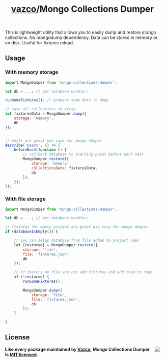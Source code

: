 <h1 align="center">
    <a href="https://github.com/vazco">vazco</a>/Mongo Collections Dumper
</h1>

&nbsp;

This is lightweight utility that allows you to easily dump and restore mongo collections. No mongodump dependency. Data can be stored in memory or on disk. Useful for fixtures reload.

## Usage
### With memory storage
```javascript
import MongoDumper from 'mongo-collections-dumper';

let db = ...; // get database handler;

runSomeFixtures(); // prepare some data to dump

// save all collections in array
let fixturesData = MongoDumper.dump({
    storage: 'memory',
    db
});


// tests are great use case for mongo dumper
describe('Users', () => {
    beforeEach(function () {
        // rollback database to starting point before each test
        MongoDumper.restore({
            storage: 'memory',
            collectionsData: fixturesData,
            db
        });
    });
});

```

### With file storage
```javascript
import MongoDumper from 'mongo-collections-dumper';

let db = ...; // get database handler;

// fixtures for empty project are great use case for mongo dumper
if (databaseIsEmpty()) {

    // you can setup database from file added to project repo
    let {restored} = MongoDumper.restore({
        storage: 'file',
        file: 'fixtures.json',
        db
    });

    // if there's no file you can add fixtures and add them to repo
    if (!restored) {
        runSomeFixtures();

        MongoDumper.dump({
            storage: 'file',
            file: 'fixtures.json',
            db
        });        
    }

}
```

## License

<img src="https://vazco.eu/banner.png" align="right">

**Like every package maintained by [Vazco](https://vazco.eu/), Mongo Collections Dumper is [MIT licensed](https://github.com/vazco/uniforms/blob/master/LICENSE).**
